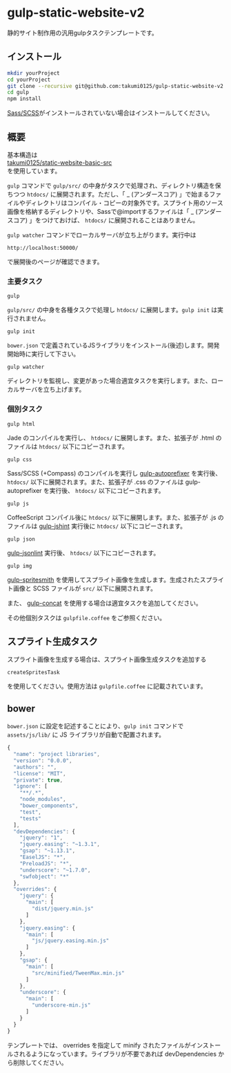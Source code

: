 gulp-static-website-v2
===============================

静的サイト制作用の汎用gulpタスクテンプレートです。

## インストール
```bash
mkdir yourProject
cd yourProject
git clone --recursive git@github.com:takumi0125/gulp-static-website-v2.git .
cd gulp
npm install
```
<a href="http://sass-lang.com/" target="_blank">Sass/SCSS</a>がインストールされていない場合はインストールしてください。

## 概要

基本構造は  
<a href="https://github.com/takumi0125/static-website-basic-src" target="_blank">takumi0125/static-website-basic-src</a>  
を使用しています。


`gulp` コマンドで `gulp/src/` の中身がタスクで処理され、ディレクトリ構造を保ちつつ `htdocs/` に展開されます。ただし、「 _ (アンダースコア) 」で始まるファイルやディレクトリはコンパイル・コピーの対象外です。スプライト用のソース画像を格納するディレクトリや、Sassで@importするファイルは「 _ (アンダースコア) 」をつけておけば、 `htdocs/` に展開されることはありません。

`gulp watcher` コマンドでローカルサーバが立ち上がります。実行中は
```
http://localhost:50000/
```
で展開後のページが確認できます。


### 主要タスク

```
gulp
```
`gulp/src/` の中身を各種タスクで処理し `htdocs/` に展開します。`gulp init` は実行されません。

```
gulp init
```
`bower.json` で定義されているJSライブラリをインストール(後述)します。開発開始時に実行して下さい。

```
gulp watcher
```
ディレクトリを監視し、変更があった場合適宜タスクを実行します。また、ローカルサーバを立ち上げます。


### 個別タスク

```
gulp html
```
Jade のコンパイルを実行し、 `htdocs/` に展開します。また、拡張子が .html のファイルは `htdocs/` 以下にコピーされます。

```
gulp css
```
Sass/SCSS (+Compass) のコンパイルを実行し <a href="https://github.com/sindresorhus/gulp-autoprefixer" target="_blank">gulp-autoprefixer</a> を実行後、 `htdocs/` 以下に展開されます。また、拡張子が .css のファイルは gulp-autoprefixer を実行後、 `htdocs/` 以下にコピーされます。

```
gulp js
```
CoffeeScript コンパイル後に `htdocs/` 以下に展開します。また、拡張子が .js のファイルは <a href="https://github.com/spenceralger/gulp-jshint" target="_blank">gulp-jshint</a> 実行後に `htdocs/` 以下にコピーされます。

```
gulp json
```
<a href="https://github.com/rogeriopvl/gulp-jsonlint" target="_blank">gulp-jsonlint</a> 実行後、 `htdocs/` 以下にコピーされます。

```
gulp img
```
<a href="https://github.com/twolfson/gulp.spritesmith" target="_blank">gulp-spritesmith</a> を使用してスプライト画像を生成します。生成されたスプライト画像と SCSS ファイルが `src/` 以下に展開されます。

また、 <a href="https://github.com/wearefractal/gulp-concat" target="_blank">gulp-concat</a> を使用する場合は適宜タスクを追加してください。


その他個別タスクは `gulpfile.coffee` をご参照ください。


## スプライト生成タスク

スプライト画像を生成する場合は、スプライト画像生成タスクを追加する
```
createSpritesTask
```
を使用してください。使用方法は `gulpfile.coffee` に記載されています。


## bower

`bower.json` に設定を記述することにより、`gulp init` コマンドで `assets/js/lib/` に JS ライブラリが自動で配置されます。

```js
{
  "name": "project libraries",
  "version": "0.0.0",
  "authors": "",
  "license": "MIT",
  "private": true,
  "ignore": [
    "**/.*",
    "node_modules",
    "bower_components",
    "test",
    "tests"
  ],
  "devDependencies": {
    "jquery": "1",
    "jquery.easing": "~1.3.1",
    "gsap": "~1.13.1",
    "EaselJS": "*",
    "PreloadJS": "*",
    "underscore": "~1.7.0",
    "swfobject": "*"
  },
  "overrides": {
    "jquery": {
      "main": [
        "dist/jquery.min.js"
      ]
    },
    "jquery.easing": {
      "main": [
        "js/jquery.easing.min.js"
      ]
    },
    "gsap": {
      "main": [
        "src/minified/TweenMax.min.js"
      ]
    },
    "underscore": {
      "main": [
        "underscore-min.js"
      ]
    }
  }
}

```

テンプレートでは、 overrides を指定して minify されたファイルがインストールされるようになっています。ライブラリが不要であれば devDependencies から削除してください。
